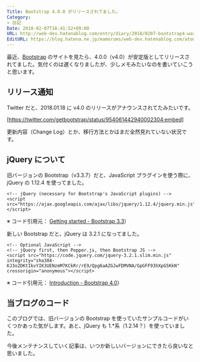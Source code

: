 ```yaml
---
Title: Bootstrap 4.0.0 がリリースされてました。
Category:
- 日記
Date: 2018-02-07T16:41:52+09:00
URL: http://web-dev.hatenablog.com/entry/diary/2018/0207-bootstrap4-was-released
EditURL: https://blog.hatena.ne.jp/mamorums/web-dev.hatenablog.com/atom/entry/8599973812344682599
---
```


最近、[Bootstrap](https://getbootstrap.com/) のサイトを見たら、4.0.0（v4.0）が安定版としてリリースされてました。気付くのは遅くなりましたが、少しメモみたいなのを書いていこうと思います。


## リリース通知
Twitter だと、2018.01.18 に v4.0 のリリースがアナウンスされてたみたいです。

[https://twitter.com/getbootstrap/status/954061442940002304:embed]

更新内容（Change Log）とか、移行方法とかはまだ全然見れていない状況です。


## jQuery について
旧バージョンの Bootstrap（v3.3.7）だと、JavaScript プラグインを使う際に、jQuery の 1.12.4 を使ってました。

```
<!-- jQuery (necessary for Bootstrap's JavaScript plugins) -->
<script src="https://ajax.googleapis.com/ajax/libs/jquery/1.12.4/jquery.min.js"></script>
```

※ コード引用元： [Getting started - Bootstrap 3.3](https://getbootstrap.com/docs/3.3/getting-started/)）


新しい Bootstrap だと、jQuery は 3.2.1 になってました。

```
<!-- Optional JavaScript -->
<!-- jQuery first, then Popper.js, then Bootstrap JS -->
<script src="https://code.jquery.com/jquery-3.2.1.slim.min.js" integrity="sha384-KJ3o2DKtIkvYIK3UENzmM7KCkRr/rE9/Qpg6aAZGJwFDMVNA/GpGFF93hXpG5KkN" crossorigin="anonymous"></script>
```

※ コード引用元： [Introduction - Bootstrap 4.0](https://getbootstrap.com/docs/4.0/getting-started/introduction/)）


## 当ブログのコード
このブログでは、旧バージョンの Bootstrap を使っていたサンプルコードがいくつかあった気がします。あと、jQuery も 1.*系（1.2.14？）を使っていました。

今後メンテナンスしていく記事は、いつか新しいバージョンにできたら良いなと思いました。
